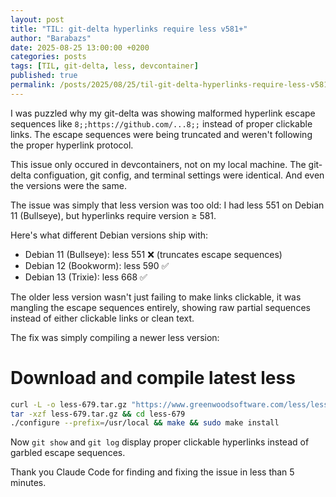 ```yaml
---
layout: post
title: "TIL: git-delta hyperlinks require less v581+"
author: "Barabazs"
date: 2025-08-25 13:00:00 +0200
categories: posts
tags: [TIL, git-delta, less, devcontainer]
published: true
permalink: /posts/2025/08/25/til-git-delta-hyperlinks-require-less-v581
---
```


I was puzzled why my git-delta was showing malformed hyperlink escape sequences like `8;;https://github.com/...8;;` instead of proper clickable links. The escape sequences were being truncated and
weren't following the proper hyperlink protocol. 

This issue only occured in devcontainers, not on my local machine. The git-delta configuation, git config, and terminal settings were identical. And even the versions were the same.

The issue was simply that less version was too old: I had less 551 on Debian 11 (Bullseye), but hyperlinks require version ≥ 581.

Here's what different Debian versions ship with:
- Debian 11 (Bullseye): less 551 ❌ (truncates escape sequences)
- Debian 12 (Bookworm): less 590 ✅
- Debian 13 (Trixie): less 668 ✅

The older less version wasn't just failing to make links clickable, it was mangling the escape sequences entirely, showing raw partial sequences instead of either clickable links or clean text.

The fix was simply compiling a newer less version:

# Download and compile latest less
```bash
curl -L -o less-679.tar.gz "https://www.greenwoodsoftware.com/less/less-679.tar.gz"
tar -xzf less-679.tar.gz && cd less-679
./configure --prefix=/usr/local && make && sudo make install
```

Now `git show` and `git log` display proper clickable hyperlinks instead of garbled escape sequences.

Thank you Claude Code for finding and fixing the issue in less than 5 minutes.